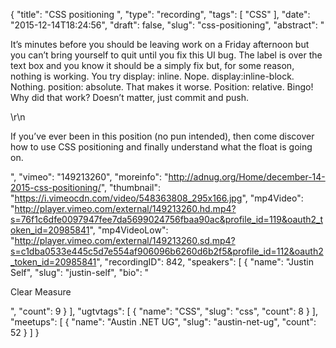 {
  "title": "CSS positioning ",
  "type": "recording",
  "tags": [
    "CSS"
  ],
  "date": "2015-12-14T18:24:56",
  "draft": false,
  "slug": "css-positioning",
  "abstract": "<p>It’s minutes before you should be leaving work on a Friday afternoon but you can’t bring yourself to quit until you fix this UI bug. The label is over the text box and you know it should be a simply fix but, for some reason, nothing is working. You try display: inline. Nope. display:inline-block. Nothing. position: absolute. That makes it worse. Position: relative. Bingo! Why did that work? Doesn’t matter, just commit and push.</p>\r\n<p>If you’ve ever been in this position (no pun intended), then come discover how to use CSS positioning and finally understand what the float is going on.</p>",
  "vimeo": "149213260",
  "moreinfo": "http://adnug.org/Home/december-14-2015-css-positioning/",
  "thumbnail": "https://i.vimeocdn.com/video/548363808_295x166.jpg",
  "mp4Video": "http://player.vimeo.com/external/149213260.hd.mp4?s=76f1c6dfe0097947fee7da5699024756fbaa90ac&profile_id=119&oauth2_token_id=20985841",
  "mp4VideoLow": "http://player.vimeo.com/external/149213260.sd.mp4?s=c1dba0533e445c5d7e554af906096b6260d6b2f5&profile_id=112&oauth2_token_id=20985841",
  "recordingID": 842,
  "speakers": [
    {
      "name": "Justin Self",
      "slug": "justin-self",
      "bio": "<p>Clear Measure</p>",
      "count": 9
    }
  ],
  "ugtvtags": [
    {
      "name": "CSS",
      "slug": "css",
      "count": 8
    }
  ],
  "meetups": [
    {
      "name": "Austin .NET UG",
      "slug": "austin-net-ug",
      "count": 52
    }
  ]
}